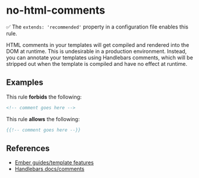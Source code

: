 # no-html-comments

:white_check_mark: The `extends: 'recommended'` property in a configuration file enables this rule.

HTML comments in your templates will get compiled and rendered into the DOM at runtime. This is undesirable in a production environment. Instead, you can annotate your templates using Handlebars comments, which will be stripped out when the template is compiled and have no effect at runtime.

## Examples

This rule **forbids** the following:

```hbs
<!-- comment goes here -->
```

This rule **allows** the following:

```hbs
{{!-- comment goes here --}}
```

## References

* [Ember guides/template features](https://guides.emberjs.com/release/components/#toc_supported-features)
* [Handlebars docs/comments](https://handlebarsjs.com/guide/#template-comments)
